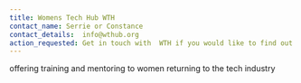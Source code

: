 ```yaml
---
title: Womens Tech Hub WTH
contact_name: Serrie or Constance
contact_details:  info@wthub.org
action_requested: Get in touch with  WTH if you would like to find out more.
---
```

offering training and mentoring to women returning to the tech industry 